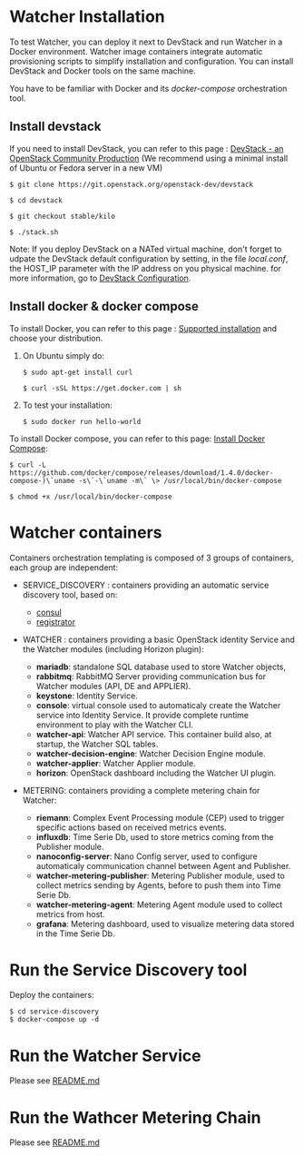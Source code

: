 Watcher Installation
====================

To test Watcher, you can deploy it next to DevStack and run Watcher in a
Docker environment. Watcher image containers integrate automatic
provisioning scripts to simplify installation and configuration. You can
install DevStack and Docker tools on the same machine.

You have to be familiar with Docker and its *docker-compose*
orchestration tool.

Install devstack
----------------

If you need to install DevStack, you can refer to this page : [DevStack - an OpenStack Community Production] (We recommend using a minimal install of Ubuntu or Fedora server in a new VM)

    $ git clone https://git.openstack.org/openstack-dev/devstack

    $ cd devstack

    $ git checkout stable/kilo 

    $ ./stack.sh

Note: If you deploy DevStack on a NATed virtual machine, don't forget to udpate the DevStack default configuration by setting, in the file *local.conf*, the HOST_IP parameter with the IP address on you physical machine. for more information, go to [DevStack Configuration].


Install docker & docker compose
-------------------------------

To install Docker, you can refer to this page : [Supported installation]
and choose your distribution.

1.  On Ubuntu simply do:

        $ sudo apt-get install curl

        $ curl -sSL https://get.docker.com | sh

2.  To test your installation:

        $ sudo docker run hello-world

To install Docker compose, you can refer to this page: [Install Docker Compose]:

    $ curl -L https://github.com/docker/compose/releases/download/1.4.0/docker-compose-)\`uname -s\`-\`uname -m\` \> /usr/local/bin/docker-compose

    $ chmod +x /usr/local/bin/docker-compose

  [DevStack - an OpenStack Community Production]: http://docs.openstack.org/developer/devstack/
  [DevStack Configuration]: http://docs.openstack.org/developer/devstack/configuration.html
  [Supported installation]: https://docs.docker.com/installation/
  [Install Docker Compose]: https://docs.docker.com/compose/install/

Watcher containers
==================

Containers orchestration templating is composed of 3 groups of
containers, each group are independent:

-   SERVICE\_DISCOVERY : containers providing an automatic service discovery tool, based on:
     -   [consul]
     -   [registrator]

-   WATCHER : containers providing a basic OpenStack identity Service and the Watcher modules (including Horizon plugin):
     -   **mariadb**: standalone SQL database used to store Watcher objects,
     -   **rabbitmq**: RabbitMQ Server providing communication bus for Watcher modules (API, DE and APPLIER).
     -   **keystone**: Identity Service.
     -   **console**: virtual console used to automaticaly create the Watcher service into Identity Service. It provide complete runtime environment to play with the Watcher CLI. 
     -   **watcher-api**: Watcher API service. This container build also, at startup, the Watcher SQL tables.
     -   **watcher-decision-engine**: Watcher Decision Engine module.
     -   **watcher-applier**: Watcher Applier module.
     -   **horizon**: OpenStack dashboard including the Watcher UI plugin.

-  METERING: containers providing a complete metering chain for Watcher:
     -   **riemann**: Complex Event Processing module (CEP) used to trigger specific actions based on received metrics events.
     -   **influxdb**: Time Serie Db, used to store metrics coming from the Publisher module.
     -   **nanoconfig-server**: Nano Config server, used to configure automaticaly communication channel between Agent and Publisher.
     -   **watcher-metering-publisher**: Metering Publisher module, used to collect metrics sending by Agents, before to push them into Time Serie Db.
     -   **watcher-metering-agent**: Metering Agent module used to collect metrics from host.
     -   **grafana**: Metering dashboard, used to visualize metering data stored in the Time Serie Db.

  [consul]: https://github.com/hashicorp/consul
  [registrator]: https://github.com/gliderlabs/registrator

Run the Service Discovery tool
==============================

Deploy the containers:

    $ cd service-discovery
    $ docker-compose up -d


Run the Watcher Service
=======================
  Please see [README.md](watcher/README.md) 

Run the Wathcer Metering Chain
==============================
  Please see [README.md](metering/README.md) 
